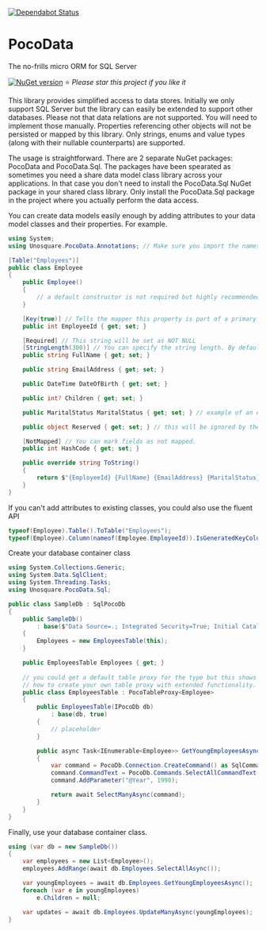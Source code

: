 [![Dependabot Status](https://api.dependabot.com/badges/status?host=github&repo=unosquare/pocodata)](https://dependabot.com)

# PocoData
The no-frills micro ORM for SQL Server

[![NuGet version](https://badge.fury.io/nu/PocoData.Sql.svg)](https://badge.fury.io/nu/PocoData.Sql)
:star: *Please star this project if you like it*

This library provides simplified access to data stores. Initially we only support SQL Server but the library can easily be extended to support other databases. Please not that data relations are not supported. You will need to implement those manually. Properties referencing other objects will not be persisted or mapped by this library. Only strings, enums and value types (along with their nullable counterparts) are supported.

The usage is straightforward. There are 2 separate NuGet packages: PocoData and PocoData.Sql. The packages have been spearated as sometimes you need a share data model class library across your applications. In that case you don't need to install the PocoData.Sql NuGet package in your shared class library. Only install the PocoData.Sql package in the project where you actually perform the data access.

You can create data models easily enough by adding attributes to your data model classes and their properties. For example.

```csharp
using System;
using Unosquare.PocoData.Annotations; // Make sure you import the namespace containing the data annotations.

[Table("Employees")]
public class Employee
{
	public Employee()
	{
		// a default constructor is not required but highly recommended.
	}

	[Key(true)] // Tells the mapper this property is part of a primary key and that its value is generated by the DB.
	public int EmployeeId { get; set; }

	[Required] // This string will be set as NOT NULL
	[StringLength(300)] // You can specify the string length. By default it is 255 characters.
	public string FullName { get; set; }

	public string EmailAddress { get; set; }

	public DateTime DateOfBirth { get; set; }

	public int? Children { get; set; }

	public MaritalStatus MaritalStatus { get; set; } // example of an enum (values will be stored as integers)

	public object Reserved { get; set; } // this will be ignored by the mapper.

	[NotMapped] // You can mark fields as not mapped.
	public int HashCode { get; set; }

	public override string ToString()
	{
		return $"{EmployeeId} {FullName} {EmailAddress} {MaritalStatus} {DateOfBirth} {Children}";
	}
}
```

If you can't add attributes to existing classes, you could also use the fluent API

```csharp
typeof(Employee).Table().ToTable("Employees");
typeof(Employee).Column(nameof(Employee.EmployeeId)).IsGeneratedKeyColumn();
```

Create your database container class

```csharp
using System.Collections.Generic;
using System.Data.SqlClient;
using System.Threading.Tasks;
using Unosquare.PocoData.Sql;

public class SampleDb : SqlPocoDb
{
	public SampleDb()
		: base($"Data Source=.; Integrated Security=True; Initial Catalog=pocodata; MultipleActiveResultSets=True;")
	{
		Employees = new EmployeesTable(this);
	}

	public EmployeesTable Employees { get; }
	
	// you could get a default table proxy for the type but this shows you
	// how to create your own table proxy with extended functionality.
	public class EmployeesTable : PocoTableProxy<Employee>
	{
		public EmployeesTable(IPocoDb db)
			: base(db, true)
		{
			// placeholder
		}

		public async Task<IEnumerable<Employee>> GetYoungEmployeesAsync()
		{
			var command = PocoDb.Connection.CreateCommand() as SqlCommand;
			command.CommandText = PocoDb.Commands.SelectAllCommandText(typeof(Employee)) + $" WHERE YEAR(DateOfBirth) >= @Year";
			command.AddParameter("@Year", 1990);

			return await SelectManyAsync(command);
		}
	}
}
```

Finally, use your database container class.

```csharp
using (var db = new SampleDb())
{
	var employees = new List<Employee>();
	employees.AddRange(await db.Employees.SelectAllAsync());

	var youngEmployees = await db.Employees.GetYoungEmployeesAsync();
	foreach (var e in youngEmployees)
		e.Children = null;

	var updates = await db.Employees.UpdateManyAsync(youngEmployees);
}
```
